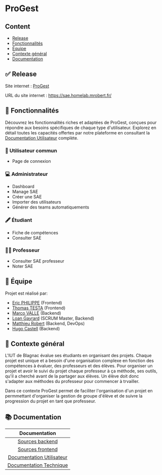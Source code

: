 # ProGest

## Content

- [Release](#-release)
- [Fonctionnalités](#-fonctionnalités)
- [Équipe](#-équipe)
- [Contexte général](#-contexte-général)
- [Documentation](#-documentation)

## ✅ Release

Site internet : [ProGest](https://sae.homelab.mrobert.fr/) 

URL du site internet : https://sae.homelab.mrobert.fr/

## 🔎 Fonctionnalités

Découvrez les fonctionnalités riches et adaptées de ProGest, conçues pour répondre aux besoins spécifiques de chaque type d'utilisateur. Explorez en détail toutes les capacités offertes par notre plateforme en consultant la [Documentation Utilisateur](./documentation/doc-utilisateur.md)  complète.

### 👤​ Utilisateur commun
- Page de connexion

### ​💻​ Administrateur
- Dashboard
- Manage SAE
- Créer une SAE
- Importer des utilisateurs
- Générer des teams automatiquements

### 🖋️​ Étudiant
- Fiche de compétences
- Consulter SAE

### 🧑‍🏫​ Professeur
- Consulter SAE professeur
- Noter SAE

## 👥 Équipe

Projet est réalisé par:

- [Eric PHILIPPE](https://github.com/Eric-Philippe) (Frontend)
- [Thomas TESTA](https://github.com/SkyFriz) (Frontend)
- [Marco VALLE](https://github.com/Stemon8) (Backend)
- [Loan Gayrard](https://github.com/Sonixray) (SCRUM Master, Backend)
- [Matthieu Robert](https://github.com/matthieurobert) (Backend, DevOps)
- [Hugo Castell](https://github.com/Hugo-CASTELL) (Backend)

## 📕 Contexte général

L'IUT de Blagnac évalue ses étudiants en organisant des projets. Chaque projet est unique et a besoin d'une organisation complexe en fonction des compétences à évaluer, des professeurs et des élèves. Pour organiser un projet et avoir le suivi du projet chaque professeur à ça méthode, ses outils, qu'il a cherché avant de la partager aux élèves. Un élève doit donc s'adapter aux méthodes du professeur pour commencer à trvailler.

Dans ce contexte ProGest permet de faciliter l'organisation d'un projet en permmettant d'organiser la gestion de groupe d'élève et de suivre la progression du projet en tant que professeur.

## 📚 Documentation

| Documentation                                                     |
|:---------------:                                                  |
| [Sources backend](./backend)                                      |
| [Sources frontend](./frontend)                                    |
| [Documentation Utilisateur](./documentation/doc-utilisateur.md)   |
| [Documentation Technique](./documentation/doc-technique-back.md)  |
